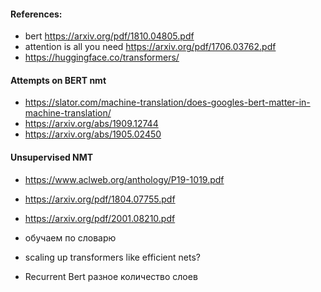 

#### References:
* bert https://arxiv.org/pdf/1810.04805.pdf
* attention is all you need https://arxiv.org/pdf/1706.03762.pdf
* https://huggingface.co/transformers/

#### Attempts on BERT nmt
* https://slator.com/machine-translation/does-googles-bert-matter-in-machine-translation/
* https://arxiv.org/abs/1909.12744
* https://arxiv.org/abs/1905.02450

#### Unsupervised NMT
* https://www.aclweb.org/anthology/P19-1019.pdf
* https://arxiv.org/pdf/1804.07755.pdf
* https://arxiv.org/pdf/2001.08210.pdf


* обучаем по словарю
* scaling up transformers like efficient nets?
* Recurrent Bert разное количество слоев